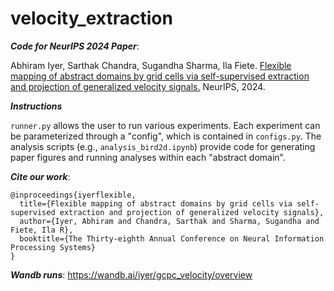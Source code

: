 # velocity_extraction

**_Code for NeurIPS 2024 Paper_**: 

Abhiram Iyer, Sarthak Chandra, Sugandha Sharma, Ila Fiete. [Flexible mapping of abstract domains by grid cells via self-supervised extraction and projection of generalized velocity signals.](https://neurips.cc/virtual/2024/poster/94041) NeurIPS, 2024.

**_Instructions_**

`runner.py` allows the user to run various experiments. Each experiment can be parameterized through a "config", which is contained in `configs.py`. The analysis scripts (e.g., `analysis_bird2d.ipynb`) provide code for generating paper figures and running analyses within each "abstract domain".

**_Cite our work_**: 

```
@inproceedings{iyerflexible,
  title={Flexible mapping of abstract domains by grid cells via self-supervised extraction and projection of generalized velocity signals},
  author={Iyer, Abhiram and Chandra, Sarthak and Sharma, Sugandha and Fiete, Ila R},
  booktitle={The Thirty-eighth Annual Conference on Neural Information Processing Systems}
}
```

**_Wandb runs_**: https://wandb.ai/iyer/gcpc_velocity/overview
